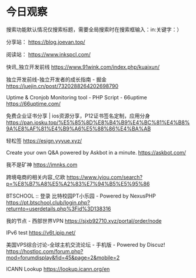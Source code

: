 # 今日观察

搜索功能默认情况仅搜索标题，需要全局搜索时在搜索框输入：in:关键字：）  

分享站： https://blog.joevan.top/  

阅读站： https://www.inkspcl.com/  

快讯_独立开发前线  https://www.91wink.com/index.php/kuaixun/  

独立开发前线-独立开发者的成长指南 - 掘金  https://juejin.cn/post/7320288264202698790  

Uptime & Cronjob Monitoring tool - PHP Script - 66uptime  https://66uptime.com/  

免费企业证书分享 | ios资源分享，P12证书签名定制，应用分身  https://pan.iosku.top/%E5%85%8D%E8%B4%B9%E4%BC%81%E4%B8%9A%E8%AF%81%E4%B9%A6%E5%88%86%E4%BA%AB  

轻松签  https://esign.yyyue.xyz/  

Create your own Q&A powered by Askbot in a minute.  https://askbot.com/  

我不是矿神  https://imnks.com  

跨境电商的相关内容_亿欧  https://www.iyiou.com/search?p=%E8%B7%A8%E5%A2%83%E7%94%B5%E5%95%86  

BTSCHOOL :: 登录 比特校园PT小乐园 - Powered by NexusPHP  https://pt.btschool.club/login.php?returnto=userdetails.php%3Fid%3D138316  

我的节点 - 西部世界VPN  https://sjxb92710.xyz/portal/order/node  

IPv6 test  https://v6t.ipip.net/  

美国VPS综合讨论-全球主机交流论坛 - 手机版 - Powered by Discuz!  https://hostloc.com/forum.php?mod=forumdisplay&fid=45&page=2&mobile=2  

ICANN Lookup  https://lookup.icann.org/en  

